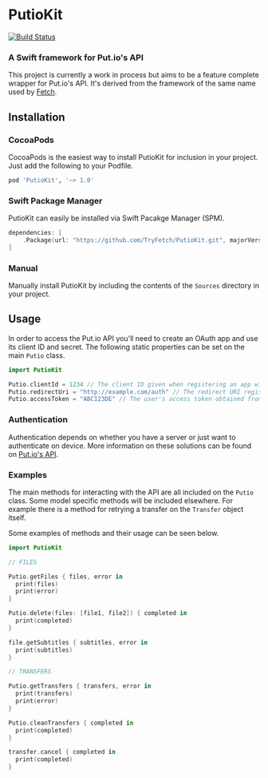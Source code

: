 # PutioKit
[![Build Status](https://travis-ci.org/TryFetch/PutioKit.svg?branch=master)](https://travis-ci.org/TryFetch/PutioKit)

### A Swift framework for Put.io's API

This project is currently a work in process but aims to be a feature complete wrapper for Put.io's API. It's derived from the framework of the same name used by [Fetch](https://github.com/TryFetch/Fetch).

## Installation

### CocoaPods

CocoaPods is the easiest way to install PutioKit for inclusion in your project. Just add the following to your Podfile.

```ruby
pod 'PutioKit', '~> 1.0'
```

### Swift Package Manager

PutioKit can easily be installed via Swift Pacakge Manager (SPM).

```swift
dependencies: [
    .Package(url: "https://github.com/TryFetch/PutioKit.git", majorVersion: 1)
]
```

### Manual

Manually install PutioKit by including the contents of the `Sources` directory in your project.

## Usage

In order to access the Put.io API you'll need to create an OAuth app and use its client ID and secret. The following static properties can be set on the main `Putio` class.

```swift
import PutioKit

Putio.clientId = 1234 // The client ID given when registering an app with Put.io
Putio.redirectUri = "http://example.com/auth" // The redirect URI registered with Put.io
Putio.accessToken = "ABC123DE" // The user's access token obtained from OAuth
```

### Authentication

Authentication depends on whether you have a server or just want to authenticate on device. More information on these solutions can be found on [Put.io's API](https://put.io/v2/docs/gettingstarted.html#authentication-and-access).

### Examples

The main methods for interacting with the API are all included on the `Putio` class. Some model specific methods will be included elsewhere. For example there is a method for retrying a transfer on the `Transfer` object itself.

Some examples of methods and their usage can be seen below.

```swift
import PutioKit

// FILES

Putio.getFiles { files, error in
  print(files)
  print(error)
}

Putio.delete(files: [file1, file2]) { completed in
  print(completed)
}

file.getSubtitles { subtitles, error in
  print(subtitles)
}

// TRANSFERS

Putio.getTransfers { transfers, error in
  print(transfers)
  print(error)
}

Putio.cleanTransfers { completed in
  print(completed)
}

transfer.cancel { completed in
  print(completed)
}
```
